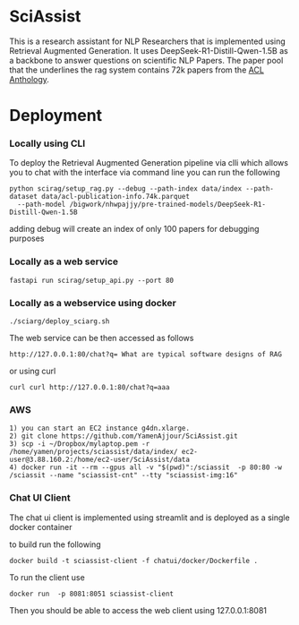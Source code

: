 # SciAssist

This is a research assistant for NLP Researchers that is implemented using Retrieval Augmented Generation. It uses
DeepSeek-R1-Distill-Qwen-1.5B as a backbone to answer questions on scientific NLP Papers. The paper pool that the underlines 
the rag system contains 72k papers from the [ACL Anthology](https://github.com/shauryr/ACL-anthology-corpus?tab=readme-ov-file).

# Deployment


### Locally using CLI
To deploy the Retrieval Augmented Generation pipeline via clli which allows you to chat with the interface via command line you 
can run the following

```
python scirag/setup_rag.py --debug --path-index data/index --path-dataset data/acl-publication-info.74k.parquet
  --path-model /bigwork/nhwpajjy/pre-trained-models/DeepSeek-R1-Distill-Qwen-1.5B
```

adding debug will create an index of only 100 papers for debugging purposes

### Locally as a web service

```
fastapi run scirag/setup_api.py --port 80
```

### Locally as a webservice using docker
```
./sciarg/deploy_sciarg.sh
```

The web service can be then accessed as follows 
```
http://127.0.0.1:80/chat?q= What are typical software designs of RAG   
```

or using curl 
```
curl curl http://127.0.0.1:80/chat?q=aaa
```

### AWS
```
1) you can start an EC2 instance g4dn.xlarge.
2) git clone https://github.com/YamenAjjour/SciAssist.git
3) scp -i ~/Dropbox/mylaptop.pem -r /home/yamen/projects/sciassist/data/index/ ec2-user@3.88.160.2:/home/ec2-user/SciAssist/data
4) docker run -it --rm --gpus all -v "$(pwd)":/sciassit  -p 80:80 -w /sciassit --name "sciassist-cnt" --tty "sciassist-img:16"

```

### Chat UI Client

The chat ui client is implemented using streamlit and is deployed as a single docker container

to build run the following


```
docker build -t sciassist-client -f chatui/docker/Dockerfile .
```

To run the client use
```
docker run  -p 8081:8051 sciassist-client
```

Then you should be able to access the web client using 127.0.0.1:8081
